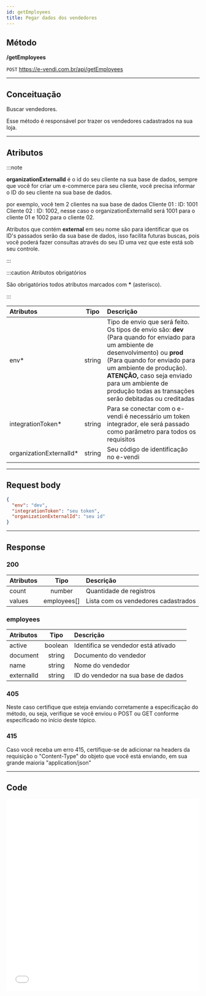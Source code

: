 ```yaml
---
id: getEmployees
title: Pegar dados dos vendedores
---
```


## Método

**/getEmployees**

`POST` https://e-vendi.com.br/api/getEmployees

---

## Conceituação

Buscar vendedores.

Esse método é responsável por trazer os vendedores cadastrados na sua loja.

---

## Atributos

:::note

**organizationExternalId** é o id do seu cliente na sua base de dados, sempre que você for criar um e-commerce para seu cliente, você precisa informar o ID do seu cliente na sua base de dados.

por exemplo, você tem 2 clientes na sua base de dados Cliente 01 : ID: 1001 Cliente 02 : ID: 1002, nesse caso o organizationExternalId será 1001 para o cliente 01 e 1002 para o cliente 02.

Atributos que contém **external** em seu nome são para identificar que os ID's passados serão da sua base de dados, isso facilita futuras buscas, pois você poderá fazer consultas através do seu ID uma vez que este está sob seu controle.

:::

:::caution Atributos obrigatórios

São obrigatórios todos atributos marcados com **\*** (asterisco).

:::

| Atributos | Tipo | Descrição |
| :-- | :-: | :-- |
| env\* | string | Tipo de envio que será feito. Os tipos de envio são: **dev** (Para quando for enviado para um ambiente de desenvolvimento) ou **prod** (Para quando for enviado para um ambiente de produção). **ATENÇÃO,** caso seja enviado para um ambiente de produção todas as transações serão debitadas ou creditadas |
| integrationToken\* | string | Para se conectar com o e-vendi é necessário um token integrador, ele será passado como parâmetro para todos os requisitos |
| organizationExternalId\* | string | Seu código de identificação no e-vendi |

---

## Request body

```json
{
  "env": "dev",
  "integrationToken": "seu token",
  "organizationExternalId": "seu id"
}
```

---

## Response

### 200

| Atributos |    Tipo     | Descrição                           |
| :-------- | :---------: | :---------------------------------- |
| count     |   number    | Quantidade de registros             |
| values    | employees[] | Lista com os vendedores cadastrados |

### employees

| Atributos  |  Tipo   | Descrição                           |
| :--------- | :-----: | :---------------------------------- |
| active     | boolean | Identifica se vendedor está ativado |
| document   | string  | Documento do vendedor               |
| name       | string  | Nome do vendedor                    |
| externalId | string  | ID do vendedor na sua base de dados |

### 405

Neste caso certifique que esteja enviando corretamente a especificação do método, ou seja, verifique se você enviou o POST ou GET conforme especificado no início deste tópico.

### 415

Caso você receba um erro 415, certifique-se de adicionar na headers da requisição o "Content-Type" do objeto que você está enviando, em sua grande maioria "application/json"

---

## Code

<iframe src="//api.apiembed.com/?source=https://raw.githubusercontent.com/e-vendi/e-vendi-docs/main/json-examples/getEmployees.json" frameborder="0" scrolling="no" width="100%" height="500px" seamless></iframe>
